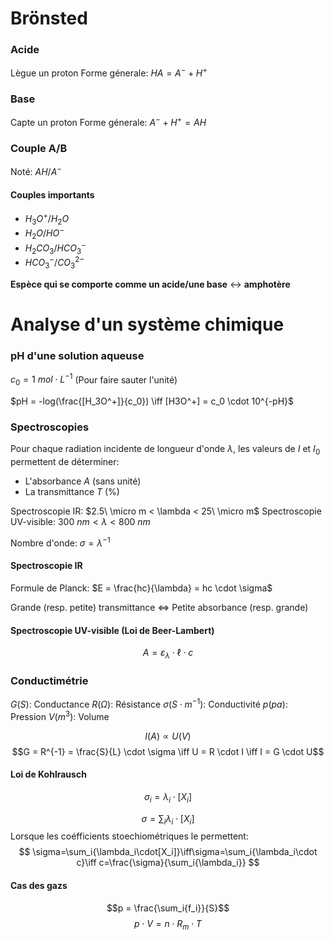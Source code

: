 # Brönsted

### Acide

Lègue un proton
Forme génerale: $HA = A^- + H^+$
### Base

Capte un proton
Forme génerale: $A^- + H^+ = AH$

### Couple A/B

Noté: $AH/A^-$
#### Couples importants

- $H_3O^+/H_2O$
- $H_2O/HO^-$
- $H_2CO_3/HCO_3^-$
- $HCO_3^-/CO_3^{2-}$

**Espèce qui se comporte comme un acide/une base** $\leftrightarrow$ **amphotère**

# Analyse d'un système chimique

### pH d'une solution aqueuse

$c_0 = 1\ mol \cdot L^{-1}$ (Pour faire sauter l'unité)

$pH = -log(\frac{[H_3O^+]}{c_0}) \iff [H3O^+] = c_0 \cdot 10^{-pH}$

### Spectroscopies

Pour chaque radiation incidente de longueur d'onde $\lambda$, les valeurs de $I$ et $I_0$ permettent de déterminer:
- L'absorbance $A$ (sans unité)
- La transmittance $T$ ($\%$)

Spectroscopie IR: $2.5\ \micro m < \lambda < 25\ \micro m$
Spectroscopie UV-visible: $300\ nm < \lambda < 800\ nm$

Nombre d'onde: $\sigma = \lambda^{-1}$
#### Spectroscopie IR

Formule de Planck: $E = \frac{hc}{\lambda} = hc \cdot \sigma$

Grande (resp. petite) transmittance $\iff$ Petite absorbance (resp. grande)
#### Spectroscopie UV-visible (Loi de Beer-Lambert)
 $$A = \varepsilon_\lambda \cdot \ell \cdot c$$
### Conductimétrie

$G(S)$: Conductance
$R(\Omega)$: Résistance
$\sigma(S \cdot m^{-1})$: Conductivité
$p(pa)$: Pression
$V(m^3)$: Volume

$$I(A) \propto U(V)$$
$$G = R^{-1} = \frac{S}{L} \cdot \sigma \iff U = R \cdot I \iff I = G \cdot U$$
#### Loi de Kohlrausch
$$
\sigma_i = \lambda_i \cdot [X_i]
$$

$$
	\sigma = \sum_i{\lambda_i\cdot[X_i]}
$$
Lorsque les coéfficients stoechiométriques le permettent:
$$
\sigma=\sum_i{\lambda_i\cdot[X_i]}\iff\sigma=\sum_i{\lambda_i\cdot c}\iff c=\frac{\sigma}{\sum_i{\lambda_i}}
$$
#### Cas des gazs
$$p = \frac{\sum_i{f_i}}{S}$$
$$p \cdot V = n \cdot R_m \cdot T$$
